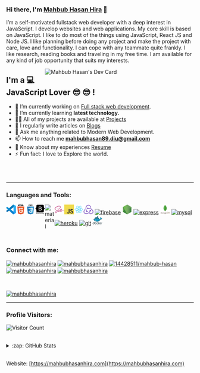 ### Hi there, I'm [Mahbub Hasan Hira](https://mahbubhasanhira.com) 👋

I’m a self-motivated fullstack web developer with a deep interest in JavaScript. I develop websites and web applications. My core skill is based on JavaScript. I like to do most of the things using JavaScript, React JS and Node JS. I like planning before doing any project and make the project with care, love and functionality. I can cope with any teammate quite frankly. I like research, reading books and traveling in my free time. I am available for any kind of job opportunity that suits my interests.

<!--[<img align="right" alt="mahbubhasanhira.com" width="400"  src="https://i.ibb.co/QN9VTQj/Coding-bro.png" />](https://mahbubhasanhira.com) -->
<a href="https://app.daily.dev/mahbubhasanhira"><img src="https://api.daily.dev/devcards/db8cb4b840f440acbe23723d5586c44c.png?r=vdn" align="right" width="400" alt="Mahbub Hasan's Dev Card"/></a>

## I'm a 💻 JavaScript Lover 😎 😎 !

- 🔭 I’m currently working on [Full stack web development](https://mahbubhasanhira.com).
- 🌱 I’m currently learning **latest technology.**
- 👨‍💻 All of my projects are available at [Projects](https://mahbubhasanhira.com/projects)
- 📝 I regularly write articles on [Blogs](https://blog.mahbubhasanhira.com)
- 💬 Ask me anything related to Modern Web Development.
- 📫 How to reach me **mahbubhasan89.diu@gmail.com**
- 📄 Know about my experiences [Resume](https://mahbubhasanhira.com/resume)
- ⚡ Fun fact: I love to Explore the world.

<br /> <br />

---
[website]: https://mahbubhasanhira.com
### Languages and Tools:

[<img align="left" alt="Visual Studio Code" width="26px" src="https://raw.githubusercontent.com/github/explore/80688e429a7d4ef2fca1e82350fe8e3517d3494d/topics/visual-studio-code/visual-studio-code.png" />][website]
[<img align="left" alt="HTML5" width="26px" src="https://raw.githubusercontent.com/github/explore/80688e429a7d4ef2fca1e82350fe8e3517d3494d/topics/html/html.png" />][website]
[<img align="left" alt="CSS3" width="26px" src="https://raw.githubusercontent.com/github/explore/80688e429a7d4ef2fca1e82350fe8e3517d3494d/topics/css/css.png" />][website]
[<img align='left' src="https://raw.githubusercontent.com/devicons/devicon/master/icons/bootstrap/bootstrap-plain-wordmark.svg" alt="bootstrap" width="26px" height="26px"/>][website]
[<img align="left" alt="material" width="26px" src="https://i.ibb.co/sqWWxC1/icons8-material-ui-48.png" />][website]
[<img align="left" alt="Sass" width="26px" src="https://raw.githubusercontent.com/github/explore/80688e429a7d4ef2fca1e82350fe8e3517d3494d/topics/sass/sass.png" />][website]
[<img align="left" alt="JavaScript" width="26px" src="https://raw.githubusercontent.com/github/explore/80688e429a7d4ef2fca1e82350fe8e3517d3494d/topics/javascript/javascript.png" />][website]
[<img align="left" alt="React" width="26px" src="https://raw.githubusercontent.com/github/explore/80688e429a7d4ef2fca1e82350fe8e3517d3494d/topics/react/react.png" />][website]
[<img src="https://raw.githubusercontent.com/devicons/devicon/master/icons/redux/redux-original.svg" alt="redux" width="26px"/>][website]
[<img src="https://www.vectorlogo.zone/logos/firebase/firebase-icon.svg" alt="firebase"  width="26px"/>][website]
[<img src="https://raw.githubusercontent.com/github/explore/80688e429a7d4ef2fca1e82350fe8e3517d3494d/topics/nodejs/nodejs.png" alt="nodejs" width="26px"/>][website]
[<img src="https://encrypted-tbn0.gstatic.com/images?q=tbn:ANd9GcRS7RVaKE0ubjH_Ioi90MHiDzKw-GpNI1BsHw&usqp=CAU" alt="express" width="26px"/>][website]
[<img src="https://raw.githubusercontent.com/devicons/devicon/master/icons/mongodb/mongodb-original-wordmark.svg" alt="mongodb" width="26px"/>][website]
[<img src="https://pbs.twimg.com/profile_images/1255113654049128448/J5Yt92WW_400x400.png" alt="mysql"  width="26px"/>][website]
[<img src="https://www.vectorlogo.zone/logos/heroku/heroku-icon.svg" alt="heroku" width="26px"/>][website]
[<img src="https://www.vectorlogo.zone/logos/git-scm/git-scm-icon.svg" alt="git" width="26px"/>][website]
[<img src="https://raw.githubusercontent.com/devicons/devicon/master/icons/docker/docker-original-wordmark.svg" alt="docker" width="26px"/>][website]
<br />

<br />

### Connect with me:

<p align="left">
<a href="https://twitter.com/mahbubhasanhira" target="blank"><img align="center" src="https://raw.githubusercontent.com/rahuldkjain/github-profile-readme-generator/master/src/images/icons/Social/twitter.svg" alt="mahbubhasanhira" height="30" width="40" /></a>
<a href="https://linkedin.com/in/mahbubhasanhira" target="blank"><img align="center" src="https://raw.githubusercontent.com/rahuldkjain/github-profile-readme-generator/master/src/images/icons/Social/linked-in-alt.svg" alt="mahbubhasanhira" height="30" width="40" /></a>
<a href="https://stackoverflow.com/users/14428511/mahbub-hasan" target="blank"><img align="center" src="https://raw.githubusercontent.com/rahuldkjain/github-profile-readme-generator/master/src/images/icons/Social/stack-overflow.svg" alt="14428511/mahbub-hasan" height="30" width="40" /></a>
<a href="https://fb.com/mahbubhasanhira" target="blank"><img align="center" src="https://raw.githubusercontent.com/rahuldkjain/github-profile-readme-generator/master/src/images/icons/Social/facebook.svg" alt="mahbubhasanhira" height="30" width="40" /></a>
<a href="https://instagram.com/mahbubhasanhira" target="blank"><img align="center" src="https://raw.githubusercontent.com/rahuldkjain/github-profile-readme-generator/master/src/images/icons/Social/instagram.svg" alt="mahbubhasanhira" height="30" width="40" /></a>
</p>

<br />
<p align="left"> <a href="https://twitter.com/mahbubhasanhira" target="blank"><img src="https://img.shields.io/twitter/follow/mahbubhasanhira?logo=twitter&style=for-the-badge" alt="mahbubhasanhira" /></a> </p>


---

### Profile Visitors:
![Visitor Count](https://profile-counter.glitch.me/mahbubhasanhira/count.svg)

<br />

<details>
  <summary>:zap: GitHub Stats</summary>

   <img height="190px" alt="My GitHub Stats" src="https://github-readme-stats.vercel.app/api/top-langs?username=mahbubhasanhira&show_icons=true&locale=en&layout=compact" alt="mahbubhasanhira" />
  <img height="190px" src="https://github-readme-stats.vercel.app/api?username=mahbubhasanhira&show_icons=true&locale=en" alt="mahbubhasanhira" />

</details>

<br />

Website: [https://mahbubhasanhira.com](https://mahbubhasanhira.com)

